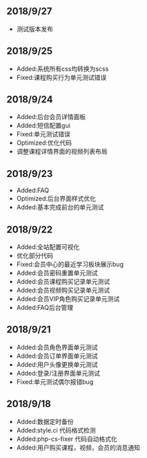
## 2018/9/27

+ 测试版本发布

## 2018/9/25

+ Added:系统所有css均转换为scss
+ Fixed:课程购买行为单元测试错误

## 2018/9/24

+ Added:后台会员详情面板
+ Added:短信配置gui
+ Fixed:单元测试错误
+ Optimized:优化代码
+ 调整课程详情界面的视频列表布局

## 2018/9/23

+ Added:FAQ
+ Optimized:后台界面样式优化
+ Added:基本完成前台的单元测试

## 2018/9/22

+ Added:全站配置可视化
+ 优化部分代码
+ Fixed:会员中心的最近学习板块展示bug
+ Added:会员密码重置单元测试
+ Added:会员课程购买记录单元测试
+ Added:会员视频购买记录单元测试
+ Added:会员VIP角色购买记录单元测试
+ Added:FAQ后台管理

## 2018/9/21

+ Added:会员角色界面单元测试
+ Added:会员订单界面单元测试
+ Added:用户头像更换单元测试
+ Added:登录/注册界面单元测试
+ Fixed:单元测试偶尔报错bug

## 2018/9/18

+ Added:数据定时备份
+ Added:style.ci 代码格式检测
+ Added:php-cs-fixer 代码自动格式化
+ Added:用户购买课程，视频，会员的消息通知